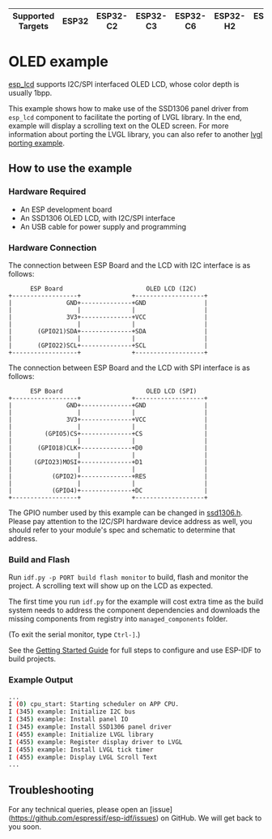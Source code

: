 | Supported Targets | ESP32 | ESP32-C2 | ESP32-C3 | ESP32-C6 | ESP32-H2 | ESP32-S2 | ESP32-S3 |
| ----------------- | ----- | -------- | -------- | -------- | -------- | -------- | -------- |

# OLED example

[esp_lcd](https://docs.espressif.com/projects/esp-idf/en/latest/esp32/api-reference/peripherals/lcd.html) supports I2C/SPI interfaced OLED LCD, whose color depth is usually 1bpp.

This example shows how to make use of the SSD1306 panel driver from `esp_lcd` component to facilitate the porting of LVGL library. In the end, example will display a scrolling text on the OLED screen. For more information about porting the LVGL library, you can also refer to another [lvgl porting example](../i80_controller/README.md).

## How to use the example

### Hardware Required

* An ESP development board
* An SSD1306 OLED LCD, with I2C/SPI interface
* An USB cable for power supply and programming

### Hardware Connection

The connection between ESP Board and the LCD with I2C interface is as follows:

```
      ESP Board                       OLED LCD (I2C)
+------------------+              +-------------------+
|               GND+--------------+GND                |
|                  |              |                   |
|               3V3+--------------+VCC                |
|                  |              |                   |
|       (GPIO21)SDA+--------------+SDA                |
|                  |              |                   |
|       (GPIO22)SCL+--------------+SCL                |
+------------------+              +-------------------+
```

The connection between ESP Board and the LCD with SPI interface is as follows:

```
      ESP Board                       OLED LCD (SPI)
+------------------+              +-------------------+
|               GND+--------------+GND                |
|                  |              |                   |
|               3V3+--------------+VCC                |
|                  |              |                   |
|         (GPIO5)CS+--------------+CS                 |
|                  |              |                   |
|       (GPIO18)CLK+--------------+D0                 |
|                  |              |                   |
|      (GPIO23)MOSI+--------------+D1                 |
|                  |              |                   |
|           (GPIO2)+--------------+RES                |
|                  |              |                   |
|           (GPIO4)+--------------+DC                 |
+------------------+              +-------------------+
```

The GPIO number used by this example can be changed in [ssd1306.h](main/ssd1306.h). Please pay attention to the I2C/SPI hardware device address as well, you should refer to your module's spec and schematic to determine that address.

### Build and Flash

Run `idf.py -p PORT build flash monitor` to build, flash and monitor the project. A scrolling text will show up on the LCD as expected.

The first time you run `idf.py` for the example will cost extra time as the build system needs to address the component dependencies and downloads the missing components from registry into `managed_components` folder.

(To exit the serial monitor, type ``Ctrl-]``.)

See the [Getting Started Guide](https://docs.espressif.com/projects/esp-idf/en/latest/get-started/index.html) for full steps to configure and use ESP-IDF to build projects.

### Example Output

```bash
...
I (0) cpu_start: Starting scheduler on APP CPU.
I (345) example: Initialize I2C bus
I (345) example: Install panel IO
I (345) example: Install SSD1306 panel driver
I (455) example: Initialize LVGL library
I (455) example: Register display driver to LVGL
I (455) example: Install LVGL tick timer
I (455) example: Display LVGL Scroll Text
...
```

## Troubleshooting

For any technical queries, please open an [issue] (https://github.com/espressif/esp-idf/issues) on GitHub. We will get back to you soon.
